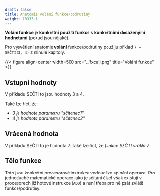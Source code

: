 ```yaml
---
draft: false
title: Anatomie volání funkce/podrutiny
weight: 70333.1
---
```


**Volání funkce** je **konkrétní použití funkce** s **konkrétními dosazenými hodnotami** (pokud jsou nějaké).

Pro vysvětlení anatomie **volání** funkce/podrutiny použiju příklad `7 = SEČTI(3, 4)` z minulé kapitoly.

{{< figure align=center width=500 src="../fxcall.png" title="Volání funkce" >}}

## Vstupní hodnoty

V příkladu SEČTI to jsou hodnoty 3 a 4.

Také lze říct, že:
- *3 je hodnota parametru "sčítanec1"*
- *4 je hodnota parametru "sčítanec2"*

## Vrácená hodnota

V příkladu SEČTI to je hodnota 7. Také lze říct, že *funkce SEČTI vrátila 7*.

## Tělo funkce

Toto jsou konkrétní procesorové instrukce vedoucí ke splnění operace. Pro jednoduché matematické operace jako je sčítání čísel však existují v procesorech již hotové instrukce (`ADD`) a není třeba pro ně psát zvlášť funkce/podrutiny. 